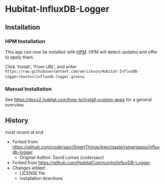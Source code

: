 # Hubitat-InfluxDB-Logger

## Installation

### HPM Installation

This app can now be installed with [HPM](https://hubitatpackagemanager.hubitatcommunity.com/). HPM will detect updates and offer to apply them.

Click 'Install', 'From URL', and enter `https://raw.githubusercontent.com/aerickson/Hubitat-InfluxDB-Logger/master/influxdb-logger.groovy`.

### Manual Installation

See https://docs2.hubitat.com/how-to/install-custom-apps for a general overview.

## History

most recent at end

- Forked from: https://github.com/codersaur/SmartThings/tree/master/smartapps/influxdb-logger
  - Original Author: David Lomas (codersaur)
- Forked from https://github.com/HubitatCommunity/InfluxDB-Logger
- Changes added:
  - LICENSE file
  - installation directions
